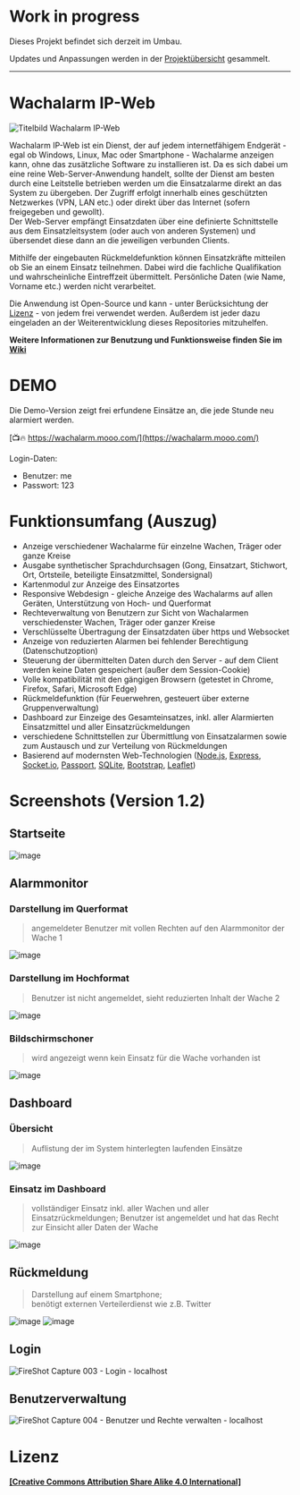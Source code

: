 # Work in progress

Dieses Projekt befindet sich derzeit im Umbau.

Updates und Anpassungen werden in der [Projektübersicht](https://github.com/users/Robert-112/projects/1) gesammelt.

---

# Wachalarm IP-Web
![Titelbild Wachalarm IP-Web](https://user-images.githubusercontent.com/19272095/54090568-cbbe6d00-4375-11e9-937e-ae2a6cd9ea7a.jpg)

Wachalarm IP-Web ist ein Dienst, der auf jedem internetfähigem Endgerät - egal ob Windows, Linux, Mac oder Smartphone - Wachalarme anzeigen kann, ohne das zusätzliche Software zu installieren ist. Da es sich dabei um eine reine Web-Server-Anwendung handelt, sollte der Dienst am besten durch eine Leitstelle betrieben werden um die Einsatzalarme direkt an das System zu übergeben. Der Zugriff erfolgt innerhalb eines geschützten Netzwerkes (VPN, LAN etc.) oder direkt über das Internet (sofern freigegeben und gewollt).\
Der Web-Server empfängt Einsatzdaten über eine definierte Schnittstelle aus dem Einsatzleitsystem (oder auch von anderen Systemen) und übersendet diese dann an die jeweiligen verbunden Clients.

Mithilfe der eingebauten Rückmeldefunktion können Einsatzkräfte mitteilen ob Sie an einem Einsatz teilnehmen. Dabei wird die fachliche Qualifikation und wahrscheinliche Eintreffzeit übermittelt. Persönliche Daten (wie Name, Vorname etc.) werden nicht verarbeitet.

Die Anwendung ist Open-Source und kann - unter Berücksichtung der [Lizenz](https://github.com/Robert-112/Wachalarm-IP-Web/blob/master/LICENSE.md) - von jedem frei verwendet werden. Außerdem ist jeder dazu eingeladen an der Weiterentwicklung dieses Repositories mitzuhelfen.

**Weitere Informationen zur Benutzung und Funktionsweise finden Sie im [Wiki](https://github.com/Robert-112/Wachalarm-IP-Web/wiki)**

# DEMO

Die Demo-Version zeigt frei erfundene Einsätze an, die jede Stunde neu alarmiert werden.

[📺🔥 https://wachalarm.mooo.com/](https://wachalarm.mooo.com/)

Login-Daten:
- Benutzer: me
- Passwort: 123

# Funktionsumfang (Auszug)
* Anzeige verschiedener Wachalarme für einzelne Wachen, Träger oder ganze Kreise
* Ausgabe synthetischer Sprachdurchsagen (Gong, Einsatzart, Stichwort, Ort, Ortsteile, beteiligte Einsatzmittel, Sondersignal)
* Kartenmodul zur Anzeige des Einsatzortes
* Responsive Webdesign - gleiche Anzeige des Wachalarms auf allen Geräten, Unterstützung von Hoch- und Querformat
* Rechteverwaltung von Benutzern zur Sicht von Wachalarmen verschiedenster Wachen, Träger oder ganzer Kreise
* Verschlüsselte Übertragung der Einsatzdaten über https und Websocket
* Anzeige von reduzierten Alarmen bei fehlender Berechtigung  (Datenschutzoption) 
* Steuerung der übermittelten Daten durch den Server - auf dem Client werden keine Daten gespeichert (außer dem Session-Cookie)
* Volle kompatibilität mit den gängigen Browsern (getestet in Chrome, Firefox, Safari, Microsoft Edge)
* Rückmeldefunktion (für Feuerwehren, gesteuert über externe Gruppenverwaltung)
* Dashboard zur Einzeige des Gesamteinsatzes, inkl. aller Alarmierten Einsatzmittel und aller Einsatzrückmeldungen
* verschiedene Schnittstellen zur Übermittlung von Einsatzalarmen sowie zum Austausch und zur Verteilung von Rückmeldungen
* Basierend auf modernsten Web-Technologien ([Node.js](https://nodejs.org/), [Express](https://expressjs.com/de/), [Socket.io](https://socket.io/), [Passport](http://www.passportjs.org/), [SQLite](https://www.sqlite.org/), [Bootstrap](https://getbootstrap.com/), [Leaflet](https://leafletjs.com/))


# Screenshots (Version 1.2)
## Startseite

![image](https://user-images.githubusercontent.com/19272095/89553393-bcaf4900-d80d-11ea-845e-18b80ae58865.png)

## Alarmmonitor

### Darstellung im Querformat

> angemeldeter Benutzer mit vollen Rechten auf den Alarmmonitor der Wache 1

![image](https://user-images.githubusercontent.com/19272095/89553449-d355a000-d80d-11ea-9841-46e856eae81f.png)

### Darstellung im Hochformat

>  Benutzer ist nicht angemeldet, sieht reduzierten Inhalt der Wache 2

![image](https://user-images.githubusercontent.com/19272095/89553608-0730c580-d80e-11ea-8aea-5197ef7dcc9b.png)

### Bildschirmschoner

> wird angezeigt wenn kein Einsatz für die Wache vorhanden ist

![image](https://user-images.githubusercontent.com/19272095/89553283-98ec0300-d80d-11ea-9675-8dbf895931b6.png)

## Dashboard

### Übersicht

> Auflistung der im System hinterlegten laufenden Einsätze

![image](https://user-images.githubusercontent.com/19272095/89554016-93db8380-d80e-11ea-9b43-62c127a386fb.png)

### Einsatz im Dashboard

> vollständiger Einsatz inkl. aller Wachen und aller Einsatzrückmeldungen; Benutzer ist angemeldet und hat das Recht zur Einsicht aller Daten der Wache

![image](https://user-images.githubusercontent.com/19272095/89554140-bc637d80-d80e-11ea-8fe9-2956d13b4972.png)

## Rückmeldung

> Darstellung auf einem Smartphone;\
benötigt externen Verteilerdienst wie z.B. Twitter

![image](https://user-images.githubusercontent.com/19272095/89553052-50cce080-d80d-11ea-8922-38948ea2a989.png)
![image](https://user-images.githubusercontent.com/19272095/89553092-5e826600-d80d-11ea-9aa6-2b354b9049bd.png)

## Login

![FireShot Capture 003 - Login - localhost](https://user-images.githubusercontent.com/19272095/54091418-0c22e880-4380-11e9-8657-5011db2435df.png)

## Benutzerverwaltung

![FireShot Capture 004 - Benutzer und Rechte verwalten - localhost](https://user-images.githubusercontent.com/19272095/54091419-0c22e880-4380-11e9-8677-b7f9db1a422d.png)

# Lizenz
#### [\[Creative Commons Attribution Share Alike 4.0 International\]](https://github.com/Robert-112/Wachalarm-IP-Web/blob/master/LICENSE.md)
